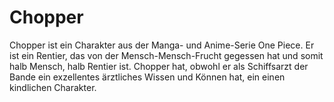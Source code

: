 # Chopper

Chopper ist ein Charakter aus der Manga- und Anime-Serie One Piece. Er ist ein Rentier, das von der Mensch-Mensch-Frucht gegessen hat und somit halb Mensch, halb Rentier ist. Chopper hat, obwohl er als Schiffsarzt der Bande ein exzellentes ärztliches Wissen und Können hat, ein einen kindlichen Charakter.